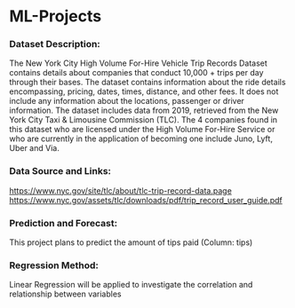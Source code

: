 # ML-Projects

### Dataset Description:
The New York City High Volume For-Hire Vehicle Trip Records Dataset contains details about companies that conduct 10,000 + trips per day through their bases. The dataset contains information about the ride details encompassing, pricing, dates, times, distance, and other fees. It does not include any information about the locations, passenger or driver information. The dataset includes data from 2019, retrieved from the New York City Taxi & Limousine Commission (TLC). The 4 companies found in this dataset who are licensed under the High Volume For-Hire Service or who are currently in the application of becoming one include Juno, Lyft, Uber and Via. 

### Data Source and Links:
https://www.nyc.gov/site/tlc/about/tlc-trip-record-data.page
https://www.nyc.gov/assets/tlc/downloads/pdf/trip_record_user_guide.pdf


### Prediction and Forecast:
This project plans to predict the amount of tips paid (Column: tips) 

### Regression Method:
Linear Regression will be applied to investigate the correlation and relationship between variables

